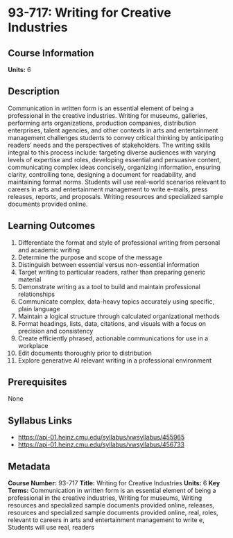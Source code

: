 # 93-717: Writing for Creative Industries

## Course Information

**Units:** 6

## Description

Communication in written form is an essential element of being a professional in the creative industries. Writing for museums, galleries, performing arts organizations, production companies, distribution enterprises, talent agencies, and other contexts in arts and entertainment management challenges students to convey critical thinking by anticipating readers’ needs and the perspectives of stakeholders. The writing skills integral to this process include: targeting diverse audiences with varying levels of expertise and roles, developing essential and persuasive content, communicating complex ideas concisely, organizing information, ensuring clarity, controlling tone, designing a document for readability, and maintaining format norms. Students will use real-world scenarios relevant to careers in arts and entertainment management to write e-mails, press releases, reports, and proposals. Writing resources and specialized sample documents provided online.

## Learning Outcomes

1. Differentiate the format and style of professional writing from personal and academic writing
2. Determine the purpose and scope of the message
3. Distinguish between essential versus non-essential information
4. Target writing to particular readers, rather than preparing generic material
5. Demonstrate writing as a tool to build and maintain professional relationships
6. Communicate complex, data-heavy topics accurately using specific, plain language
7. Maintain a logical structure through calculated organizational methods
8. Format headings, lists, data, citations, and visuals with a focus on precision and consistency
9. Create efficiently phrased, actionable communications for use in a workplace
10. Edit documents thoroughly prior to distribution
11. Explore generative AI relevant writing in a professional environment

## Prerequisites

None

## Syllabus Links

* https://api-01.heinz.cmu.edu/syllabus/vwsyllabus/455965
* https://api-01.heinz.cmu.edu/syllabus/vwsyllabus/456733

## Metadata

**Course Number:** 93-717
**Title:** Writing for Creative Industries
**Units:** 6
**Key Terms:** Communication in written form is an essential element of being a professional in the creative industries, Writing for museums, Writing resources and specialized sample documents provided online, releases, resources and specialized sample documents provided online, real, roles, relevant to careers in arts and entertainment management to write e, Students will use real, readers
